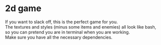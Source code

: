 # 2d game
If you want to slack off, this is the perfect game for you. </br>
The textures and styles (minus some items and enemies) all look like bash, so you can pretend you are in terminal when you are working. </br>
Make sure you have all the necessary dependencies.
